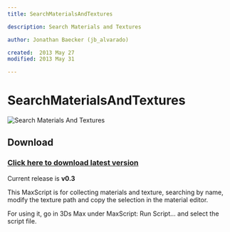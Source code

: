 ```yaml
---
title: SearchMaterialsAndTextures

description: Search Materials and Textures

author: Jonathan Baecker (jb_alvarado)

created:  2013 May 27
modified: 2013 May 31

---
```


SearchMaterialsAndTextures
=========


![Search Materials And Textures](https://raw.github.com/jb-alvarado/SearchMaterialAndTexture/master/Screenshot.png "SearchMaterialsAndTextures")

Download
--------

### [Click here to download latest version](https://github.com/jb-alvarado/SearchMaterialAndTexture/archive/master.zip)

Current release is **v0.3**


This MaxScript is for collecting materials and texture, searching by name, 
modify the texture path and copy the selection in the material editor.

For using it, go in 3Ds Max under MaxScript: Run Script... and select the script file.

